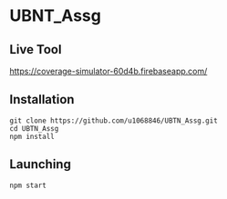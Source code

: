 # UBNT_Assg


Live Tool
------------

https://coverage-simulator-60d4b.firebaseapp.com/

Installation
------------

```
git clone https://github.com/u1068846/UBTN_Assg.git
cd UBTN_Assg
npm install
```

Launching
---------

```
npm start
```


